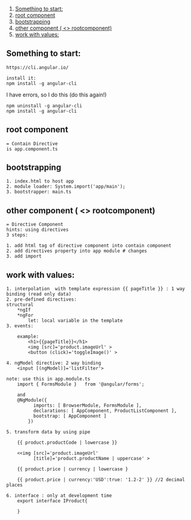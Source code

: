 <!-- TOC insertAnchor:true orderedList:true -->

1. [Something to start:](#something-to-start)
2. [root component](#root-component)
3. [bootstrapping](#bootstrapping)
4. [other component ( <> rootcomponent)](#other-component-rootcomponent)
5. [work with values:](#work-with-values)

<!-- /TOC -->


<a id="markdown-something-to-start" name="something-to-start"></a>
## Something to start:
    https://cli.angular.io/
    
    install it:
    npm install -g angular-cli

I have errors, so I do this (do this again!)

    npm uninstall -g angular-cli    
    npm install -g angular-cli

<a id="markdown-root-component" name="root-component"></a>
## root component 
    = Contain Directive
    is app.component.ts

<a id="markdown-bootstrapping" name="bootstrapping"></a>
## bootstrapping
    1. index.html to host app
    2. module loader: System.import('app/main');
    3. bootstrapper: main.ts

<a id="markdown-other-component-rootcomponent" name="other-component-rootcomponent"></a>
## other component ( <> rootcomponent) 
    = Directive Component
    hints: using directives
    3 steps:
    
    1. add html tag of directive component into contain component
    2. add directives property into app module # changes
    3. add import  

<a id="markdown-work-with-values" name="work-with-values"></a>
## work with values:
    1. interpolation  with template expression {{ pageTitle }} : 1 way binding (read only data)
    2. pre-defined directives:
    structural
        *ngIf
        *ngFor
            let: local variable in the template
    3. events:

        example:
            <h1>{{pageTitle}}</h1>
            <img [src]='product.imageUrl' >
            <button (click)='toggleImage()' >
        
    4. ngModel directive: 2 way binding
        <input [(ngModel)]='listFilter'>

    note: use this in app.module.ts
        import { FormsModule }   from '@angular/forms';

        and 
        @NgModule({
              imports: [ BrowserModule, FormsModule ],
              declarations: [ AppComponent, ProductListComponent ],
              bootstrap: [ AppComponent ]
            })

    5. transform data by using pipe
        
        {{ product.productCode | lowercase }}

        <<img [src]='product.imageUrl'
              [title]='product.productName | uppercase' >

        {{ product.price | currency | lowercase }

        {{ product.price | currency:'USD':true: '1.2-2' }} //2 decimal places

    6. interface : only at development time
        export interface IProduct{
        
        }
